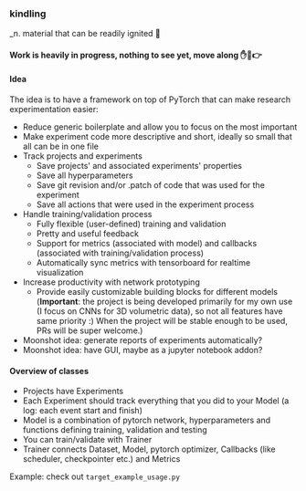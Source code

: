 ### kindling
_n. material that can be readily ignited 🎇

#### Work is heavily in progress, nothing to see yet, move along ✋👮👉 

#### Idea
The idea is to have a framework on top of PyTorch that can make research experimentation easier:
- Reduce generic boilerplate and allow you to focus on the most important
- Make experiment code more descriptive and short, ideally so small that all can be in one file
- Track projects and experiments
    - Save projects' and associated experiments' properties
    - Save all hyperparameters
    - Save git revision and/or .patch of code that was used for the experiment 
    - Save all actions that were used in the experiment process
- Handle training/validation process
    - Fully flexible (user-defined) training and validation
    - Pretty and useful feedback
    - Support for metrics (associated with model) and callbacks (associated with training/validation process)
    - Automatically sync metrics with tensorboard for realtime visualization
- Increase productivity with network prototyping
    - Provide easily customizable building blocks for different models
    (**Important**: the project is being developed primarily for my own use (I focus on CNNs for 3D volumetric data),
    so not all features have same priority :) When the project will be stable enough to be used, PRs will be super welcome.)
- Moonshot idea: generate reports of experiments automatically?
- Moonshot idea: have GUI, maybe as a jupyter notebook addon?

#### Overview of classes
- Projects have Experiments
- Each Experiment should track everything that you did to your Model (a log: each event start and finish)
- Model is a combination of pytorch network, hyperparameters and functions defining training, validation and testing
- You can train/validate with Trainer
- Trainer connects Dataset, Model, pytorch optimizer, Callbacks (like scheduler, checkpointer etc.) and Metrics

Example: check out `target_example_usage.py`